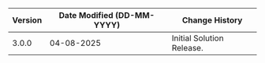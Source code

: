 | **Version** | **Date Modified (DD-MM-YYYY)** | **Change History**                                                       |
|-------------|--------------------------------|--------------------------------------------------------------------------|
| 3.0.0       | 04-08-2025                     | Initial Solution Release.                                                 |